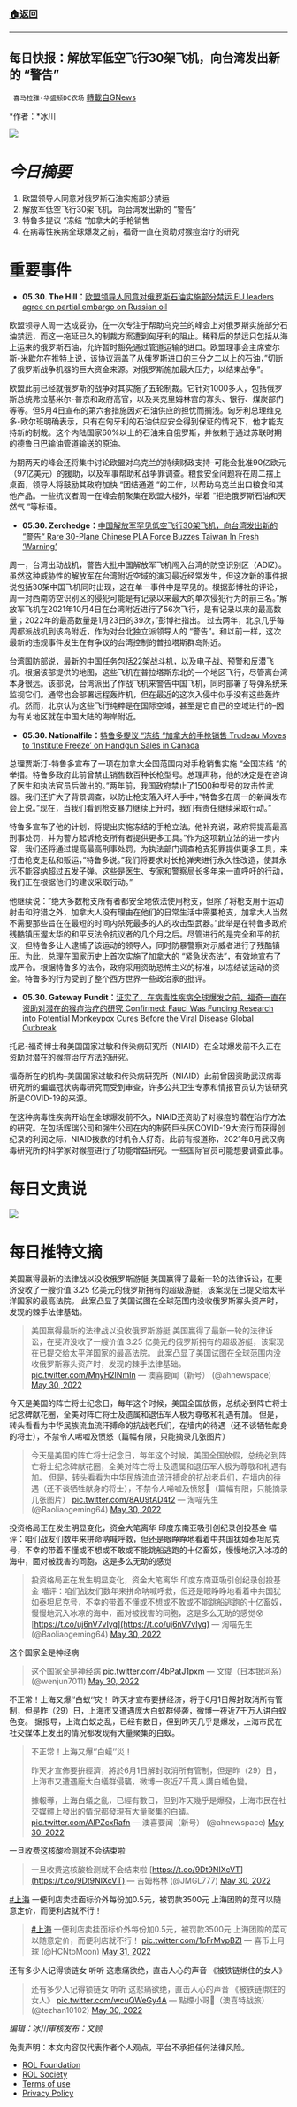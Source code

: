 ###  [:house:返回](README.md)
---


## 每日快报：解放军低空飞行30架飞机，向台湾发出新的 “警告”
` 喜马拉雅-华盛顿DC农场` [轉載自GNews](https://gnews.org/zh-hans/2634655/)

*作者：*冰川
 
![](http://himalayawashingtondc.org/wp-content/uploads/2021/08/每日快报.png)
 
# ***今日摘要***
 
1. 欧盟领导人同意对俄罗斯石油实施部分禁运
2. 解放军低空飞行30架飞机，向台湾发出新的 “警告“
3. 特鲁多提议 “冻结 “加拿大的手枪销售
4. 在病毒性疾病全球爆发之前，福奇一直在资助对猴痘治疗的研究

# 重要事件

- **05.30. The Hill：**[欧盟领导人同意对俄罗斯石油实施部分禁运 EU leaders agree on partial embargo on Russian oil](https://thehill.com/news/ap/ap-international/3506235-eu-leaders-agree-on-partial-embargo-on-russian-oil/)

欧盟领导人周一达成妥协，在一次专注于帮助乌克兰的峰会上对俄罗斯实施部分石油禁运，而这一拖延已久的制裁方案遭到匈牙利的阻止。稀释后的禁运只包括从海上运来的俄罗斯石油，允许暂时豁免通过管道运输的进口。欧盟理事会主席查尔斯-米歇尔在推特上说，该协议涵盖了从俄罗斯进口的三分之二以上的石油，”切断了俄罗斯战争机器的巨大资金来源。对俄罗斯施加最大压力，以结束战争”。
 
欧盟此前已经就俄罗斯的战争对其实施了五轮制裁。它针对1000多人，包括俄罗斯总统弗拉基米尔-普京和政府高官，以及亲克里姆林宫的寡头、银行、煤炭部门等等。但5月4日宣布的第六套措施因对石油供应的担忧而搁浅。匈牙利总理维克多-欧尔班明确表示，只有在匈牙利的石油供应安全得到保证的情况下，他才能支持新的制裁。这个内陆国家60%以上的石油来自俄罗斯，并依赖于通过苏联时期的德鲁日巴输油管道输送的原油。
 
为期两天的峰会还将集中讨论欧盟对乌克兰的持续财政支持–可能会批准90亿欧元（97亿美元）的援助，以及军事帮助和战争罪调查。粮食安全问题将在周二摆上桌面，领导人将鼓励其政府加快 “团结通道 “的工作，以帮助乌克兰出口粮食和其他产品。一些抗议者周一在峰会前聚集在欧盟大楼外，举着 “拒绝俄罗斯石油和天然气 “等标语。

- **05.30. Zerohedge：**[中国解放军罕见低空飞行30架飞机，向台湾发出新的 “警告“ Rare 30-Plane Chinese PLA Force Buzzes Taiwan In Fresh ‘Warning’](https://www.zerohedge.com/geopolitical/rare-30-plane-chinese-pla-force-buzzes-taiwan-fresh-warning)

周一，台湾出动战机，警告大批中国解放军飞机闯入台湾的防空识别区（ADIZ）。虽然这种威胁性的解放军在台湾附近空域的演习最近经常发生，但这次新的事件据说包括30架中国飞机同时出现，这在单一事件中是罕见的。根据彭博社的评论，周一对西南防空识别区的侵犯可能是有记录以来最大的单次侵犯行为的前三名。”解放军飞机在2021年10月4日在台湾附近进行了56次飞行，是有记录以来的最高数量；2022年的最高数量是1月23日的39次，”彭博社指出。
过去两年，北京几乎每周都派战机到该岛附近，作为对台北独立派领导人的 “警告”。和以前一样，这次最新的违规事件发生在有争议的台湾控制的普拉塔斯群岛附近。
 
台湾国防部说，最新的中国任务包括22架战斗机，以及电子战、预警和反潜飞机。根据该部提供的地图，这些飞机在普拉塔斯东北的一个地区飞行，尽管离台湾本身很远。该部说，台湾派出了作战飞机来警告中国飞机，同时部署了导弹系统来监视它们。通常也会部署远程轰炸机，但在最近的这次入侵中似乎没有这些轰炸机。然而，北京认为这些飞行纯粹是在国际空域，甚至是它自己的空域进行的–因为有关地区就在中国大陆的海岸附近。

- **05.30. Nationalfile：**[特鲁多提议 “冻结 “加拿大的手枪销售 Trudeau Moves to ‘Institute Freeze’ on Handgun Sales in Canada](https://nationalfile.com/trudeau-moves-to-institute-freeze-on-handgun-sales-in-canada/)

总理贾斯汀-特鲁多宣布了一项在加拿大全国范围内对手枪销售实施 “全国冻结 “的举措。特鲁多政府此前曾禁止销售数百种长枪型号。总理声称，他的决定是在咨询了医生和执法官员后做出的。”两年前，我国政府禁止了1500种型号的攻击性武器。我们还扩大了背景调查，以防止枪支落入坏人手中，”特鲁多在周一的新闻发布会上说。”现在，当我们看到枪支暴力继续上升时，我们有责任继续采取行动。”
 
特鲁多宣布了他的计划，将提出实施冻结的手枪立法。他补充说，政府将提高最高刑事处罚，并为警方起诉枪支所有者提供更多工具。”作为这项新立法的进一步内容，我们还将通过提高最高刑事处罚，为执法部门调查枪支犯罪提供更多工具，来打击枪支走私和贩运，”特鲁多说。”我们将要求对长枪弹夹进行永久性改造，使其永远不能容纳超过五发子弹。这些是医生、专家和警察局长多年来一直呼吁的行动，我们正在根据他们的建议采取行动。”
 
他继续说：”绝大多数枪支所有者都安全地依法使用枪支，但除了将枪支用于运动射击和狩猎之外，加拿大人没有理由在他们的日常生活中需要枪支，加拿大人当然不需要那些旨在在最短的时间内杀死最多的人的攻击型武器。”此举是在特鲁多政府残酷镇压渥太华的和平反法令抗议者的几个月之后。尽管进行的是完全和平的抗议，但特鲁多让人逮捕了该运动的领导人，同时防暴警察对示威者进行了残酷镇压。为此，总理在国家历史上首次实施了加拿大的 “紧急状态法”，有效地宣布了戒严令。根据特鲁多的法令，政府采用资助恐怖主义的标准，以冻结该运动的资金。特鲁多的行为受到了整个西方世界一些政治家的批评。

- **05.30. Gateway Pundit：**[证实了，在病毒性疾病全球爆发之前，福奇一直在资助对潜在的猴痘治疗的研究 Confirmed: Fauci Was Funding Research into Potential Monkeypox Cures Before the Viral Disease Global Outbreak](https://www.thegatewaypundit.com/2022/05/confirmed-fauci-funding-research-potential-monkeypox-cures-viral-disease-global-outbreak/)

托尼-福奇博士和美国国家过敏和传染病研究所（NIAID）在全球爆发前不久正在资助对潜在的猴痘治疗方法的研究。
 
福奇所在的机构–美国国家过敏和传染病研究所（NIAID）此前曾因资助武汉病毒研究所的蝙蝠冠状病毒研究而受到审查，许多公共卫生专家和情报官员认为该研究所是COVID-19的来源。
 
在这种病毒性疾病开始在全球爆发前不久，NIAID还资助了对猴痘的潜在治疗方法的研究。在包括辉瑞公司和强生公司在内的制药巨头因COVID-19大流行而获得创纪录的利润之际，NIAID拨款的时机令人好奇。此前有报道称，2021年8月武汉病毒研究所的科学家对猴痘进行了功能增益研究。一些国际官员可能想要调查此事。
 
# 每日文贵说
 ![](http://himalayawashingtondc.org/wp-content/uploads/2022/05/G2101031_X_CN-1024x576.jpg) 
# 每日推特文摘

美国赢得最新的法律战以没收俄罗斯游艇 美国赢得了最新一轮的法律诉讼，在斐济没收了一艘价值 3.25 亿美元的俄罗斯拥有的超级游艇，该案现在已提交给太平洋国家的最高法院。 此案凸显了美国试图在全球范围内没收俄罗斯寡头资产时，发现的棘手法律基础。

> 美国赢得最新的法律战以没收俄罗斯游艇
> 美国赢得了最新一轮的法律诉讼，在斐济没收了一艘价值 3.25 亿美元的俄罗斯拥有的超级游艇，该案现在已提交给太平洋国家的最高法院。
> 此案凸显了美国试图在全球范围内没收俄罗斯寡头资产时，发现的棘手法律基础。 [pic.twitter.com/MnyH2INmIn](https://t.co/MnyH2INmIn)
> — 澳喜要闻（新号） (@ahnewspace) [May 30, 2022](https://twitter.com/ahnewspace/status/1531303889496326151?ref_src=twsrc%5Etfw)

今天是美国的阵亡将士纪念日，每年这个时候，美国全国放假，总统必到阵亡将士纪念碑献花圈，全美对阵亡将士及遗属和退伍军人极为尊敬和礼遇有加。 但是，转头看看为中华民族流血流汗搏命的抗战老兵们，在墙内的待遇（还不谈牺牲献身的将士），不禁令人唏嘘及愤怒（篇幅有限，只能摘录几张图片）

> 今天是美国的阵亡将士纪念日，每年这个时候，美国全国放假，总统必到阵亡将士纪念碑献花圈，全美对阵亡将士及遗属和退伍军人极为尊敬和礼遇有加。
> 但是，转头看看为中华民族流血流汗搏命的抗战老兵们，在墙内的待遇（还不谈牺牲献身的将士），不禁令人唏嘘及愤怒💢（篇幅有限，只能摘录几张图片） [pic.twitter.com/8AU9tAD4t2](https://t.co/8AU9tAD4t2)
> — 淘喵先生 (@Baoliaogeming64) [May 30, 2022](https://twitter.com/Baoliaogeming64/status/1531400873334583296?ref_src=twsrc%5Etfw)

投资格局正在发生明显变化，资金大笔离华 印度东南亚吸引创纪录创投基金 喵评：咱们战友们数年来拼命呐喊呼救，但还是眼睁睁地看着中共国犹如泰坦尼克号，不幸的带着不懂或不想或不敢或不能跳船逃跑的十亿畜奴，慢慢地沉入冰凉的海中，面对被戕害的同胞，这是多么无助的感觉

> 投资格局正在发生明显变化，资金大笔离华 印度东南亚吸引创纪录创投基金
> 喵评：咱们战友们数年来拼命呐喊呼救，但还是眼睁睁地看着中共国犹如泰坦尼克号，不幸的带着不懂或不想或不敢或不能跳船逃跑的十亿畜奴，慢慢地沉入冰凉的海中，面对被戕害的同胞，这是多么无助的感觉😰 [https://t.co/uj6nV7vIyg](https://t.co/uj6nV7vIyg)
> — 淘喵先生 (@Baoliaogeming64) [May 30, 2022](https://twitter.com/Baoliaogeming64/status/1531391979749113856?ref_src=twsrc%5Etfw)

这个国家全是神经病

> 这个国家全是神经病 [pic.twitter.com/4bPatJ1pxm](https://t.co/4bPatJ1pxm)
> — 文俊（日本银河系） (@wenjun7011) [May 30, 2022](https://twitter.com/wenjun7011/status/1531424253094281216?ref_src=twsrc%5Etfw)

不正常！上海又爆‘’白蚁‘’灾！
昨天才宣布要拼经济，将于6月1日解封取消所有管制，但是昨（29）日，上海市又遭遇庞大白蚁群侵袭，微博一夜近7千万人讲白蚁色变。
据报导，上海白蚁之乱，已经有数日，但到昨天几乎是爆发，上海市民在社交媒体上发出的情况都发现有大量聚集的白蚁。

> 不正常！上海又爆‘’白蟻‘’災！
> 
> 昨天才宣佈要拚經濟，將於6月1日解封取消所有管制，但是昨（29）日，上海市又遭遇龐大白蟻群侵襲，微博一夜近7千萬人講白蟻色變。
> 
> 據報導，上海白蟻之亂，已經有數日，但到昨天幾乎是爆發，上海市民在社交媒體上發出的情況都發現有大量聚集的白蟻。 [pic.twitter.com/AlPZcxRafn](https://t.co/AlPZcxRafn)
> — 澳喜要闻（新号） (@ahnewspace) [May 30, 2022](https://twitter.com/ahnewspace/status/1531303661439455232?ref_src=twsrc%5Etfw)

一旦收费这核酸检测就不会结束啦

> 一旦收费这核酸检测就不会结束啦 [https://t.co/9Dt9NIXcVT](https://t.co/9Dt9NIXcVT)
> — 吉姆格林 (@JMGL777) [May 30, 2022](https://twitter.com/JMGL777/status/1531393840023601152?ref_src=twsrc%5Etfw)

[#上海](https://twitter.com/hashtag/%E4%B8%8A%E6%B5%B7?ref_src=twsrc%5Etfw%7Ctwcamp%5Etweetembed%7Ctwterm%5E1531428559255793664%7Ctwgr%5E%7Ctwcon%5Es1_&amp;ref_url=https%3A%2F%2Fhimalayawashingtondc.org%2Fwp-admin%2Fpost.php%3Fpost%3D15548action%3Dedit&amp;src=hashtag_click) 一便利店卖挂面标价外每份加0.5元，被罚款3500元 上海团购的菜可以随意定价，而便利店就不行！

> [#上海](https://twitter.com/hashtag/%E4%B8%8A%E6%B5%B7?src=hash&amp;ref_src=twsrc%5Etfw) 一便利店卖挂面标价外每份加0.5元，被罚款3500元
> 上海团购的菜可以随意定价，而便利店就不行！ [pic.twitter.com/1oFrMvpBZI](https://t.co/1oFrMvpBZI)
> — 喜币上月球 (@HCNtoMoon) [May 31, 2022](https://twitter.com/HCNtoMoon/status/1531428559255793664?ref_src=twsrc%5Etfw)

还有多少人记得锁链女 听听 这悲痛欲绝，直击人心的声音 《被铁链绑住的女人》

> 还有多少人记得锁链女
> 听听
> 这悲痛欲绝，直击人心的声音
> 《被铁链绑住的女人》 [pic.twitter.com/wcuQWeGy4A](https://t.co/wcuQWeGy4A)
> — 點煙小哥🌻（澳喜特战旅） (@tezhan10102) [May 30, 2022](https://twitter.com/tezhan10102/status/1531205981769805824?ref_src=twsrc%5Etfw)

*编辑：冰川审核发布：文顾*

免责声明：本文内容仅代表作者个人观点，平台不承担任何法律风险。
  
- [ROL Foundation](https://rolfoundation.org/)
- [ROL Society](https://rolsociety.org/)
- [Terms of use](https://gnews.org/terms-of-use-3/)
- [Privacy Policy](https://gnews.org/privacy-policy/)

